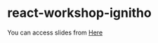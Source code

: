 # react-workshop-ignitho

You can access slides from [Here](https://invertedx.github.io/react-workshop-ignitho/slides/)
